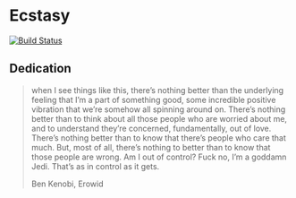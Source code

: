 # Ecstasy

[![Build Status](https://travis-ci.org/isovector/ecstasy.svg?branch=master)](https://travis-ci.org/isovector/ecstasy)


## Dedication

> when I see things like this, there’s nothing better than the underlying
> feeling that I’m a part of something good, some incredible positive vibration
> that we’re somehow all spinning around on. There’s nothing better than to
> think about all those people who are worried about me, and to understand
> they’re concerned, fundamentally, out of love. There’s nothing better than to
> know that there’s people who care that much. But, most of all, there’s nothing
> to better than to know that those people are wrong. Am I out of control? Fuck
> no, I’m a goddamn Jedi. That’s as in control as it gets.
>
> Ben Kenobi, Erowid


